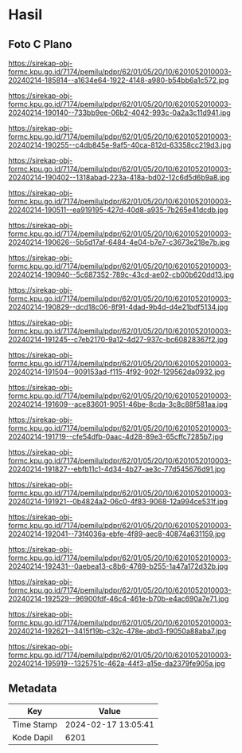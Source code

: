 # Hasil

## Foto C Plano

https://sirekap-obj-formc.kpu.go.id/7174/pemilu/pdpr/62/01/05/20/10/6201052010003-20240214-185814--a1634e64-1922-4148-a980-b54bb6a1c572.jpg

https://sirekap-obj-formc.kpu.go.id/7174/pemilu/pdpr/62/01/05/20/10/6201052010003-20240214-190140--733bb9ee-06b2-4042-993c-0a2a3c11d941.jpg

https://sirekap-obj-formc.kpu.go.id/7174/pemilu/pdpr/62/01/05/20/10/6201052010003-20240214-190255--c4db845e-9af5-40ca-812d-63358cc219d3.jpg

https://sirekap-obj-formc.kpu.go.id/7174/pemilu/pdpr/62/01/05/20/10/6201052010003-20240214-190402--1318abad-223a-418a-bd02-12c6d5d6b9a8.jpg

https://sirekap-obj-formc.kpu.go.id/7174/pemilu/pdpr/62/01/05/20/10/6201052010003-20240214-190511--ea919195-427d-40d8-a935-7b265e41dcdb.jpg

https://sirekap-obj-formc.kpu.go.id/7174/pemilu/pdpr/62/01/05/20/10/6201052010003-20240214-190626--5b5d17af-6484-4e04-b7e7-c3673e218e7b.jpg

https://sirekap-obj-formc.kpu.go.id/7174/pemilu/pdpr/62/01/05/20/10/6201052010003-20240214-190940--5c687352-789c-43cd-ae02-cb00b620dd13.jpg

https://sirekap-obj-formc.kpu.go.id/7174/pemilu/pdpr/62/01/05/20/10/6201052010003-20240214-190829--dcd18c06-8f91-4dad-9b4d-d4e21bdf5134.jpg

https://sirekap-obj-formc.kpu.go.id/7174/pemilu/pdpr/62/01/05/20/10/6201052010003-20240214-191245--c7eb2170-9a12-4d27-937c-bc60828367f2.jpg

https://sirekap-obj-formc.kpu.go.id/7174/pemilu/pdpr/62/01/05/20/10/6201052010003-20240214-191504--909153ad-f115-4f92-902f-129562da0932.jpg

https://sirekap-obj-formc.kpu.go.id/7174/pemilu/pdpr/62/01/05/20/10/6201052010003-20240214-191609--ace83601-9051-46be-8cda-3c8c88f581aa.jpg

https://sirekap-obj-formc.kpu.go.id/7174/pemilu/pdpr/62/01/05/20/10/6201052010003-20240214-191719--cfe54dfb-0aac-4d28-89e3-65cffc7285b7.jpg

https://sirekap-obj-formc.kpu.go.id/7174/pemilu/pdpr/62/01/05/20/10/6201052010003-20240214-191827--ebfb11c1-4d34-4b27-ae3c-77d545676d91.jpg

https://sirekap-obj-formc.kpu.go.id/7174/pemilu/pdpr/62/01/05/20/10/6201052010003-20240214-191921--0b4824a2-06c0-4f83-9068-12a994ce531f.jpg

https://sirekap-obj-formc.kpu.go.id/7174/pemilu/pdpr/62/01/05/20/10/6201052010003-20240214-192041--73f4036a-ebfe-4f89-aec8-40874a631159.jpg

https://sirekap-obj-formc.kpu.go.id/7174/pemilu/pdpr/62/01/05/20/10/6201052010003-20240214-192431--0aebea13-c8b6-4769-b255-1a47a172d32b.jpg

https://sirekap-obj-formc.kpu.go.id/7174/pemilu/pdpr/62/01/05/20/10/6201052010003-20240214-192529--96900fdf-46c4-461e-b70b-e4ac690a7e71.jpg

https://sirekap-obj-formc.kpu.go.id/7174/pemilu/pdpr/62/01/05/20/10/6201052010003-20240214-192621--3415f19b-c32c-478e-abd3-f9050a88aba7.jpg

https://sirekap-obj-formc.kpu.go.id/7174/pemilu/pdpr/62/01/05/20/10/6201052010003-20240214-195919--1325751c-462a-44f3-a15e-da2379fe905a.jpg


## Metadata

| Key        | Value               |
| ---------- | ------------------- |
| Time Stamp | 2024-02-17 13:05:41 |
| Kode Dapil | 6201                |



